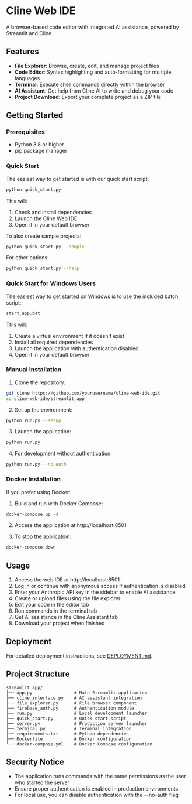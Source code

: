 # Cline Web IDE

A browser-based code editor with integrated AI assistance, powered by Streamlit and Cline.

## Features

- **File Explorer**: Browse, create, edit, and manage project files
- **Code Editor**: Syntax highlighting and auto-formatting for multiple languages
- **Terminal**: Execute shell commands directly within the browser
- **AI Assistant**: Get help from Cline AI to write and debug your code
- **Project Download**: Export your complete project as a ZIP file

## Getting Started

### Prerequisites

- Python 3.8 or higher
- pip package manager

### Quick Start

The easiest way to get started is with our quick start script:

```bash
python quick_start.py
```

This will:
1. Check and install dependencies
2. Launch the Cline Web IDE
3. Open it in your default browser

To also create sample projects:

```bash
python quick_start.py --sample
```

For other options:

```bash
python quick_start.py --help
```

### Quick Start for Windows Users

The easiest way to get started on Windows is to use the included batch script:

```bash
start_app.bat
```

This will:
1. Create a virtual environment if it doesn't exist
2. Install all required dependencies
3. Launch the application with authentication disabled
4. Open it in your default browser

### Manual Installation

1. Clone the repository:
```bash
git clone https://github.com/yourusername/cline-web-ide.git
cd cline-web-ide/streamlit_app
```

2. Set up the environment:
```bash
python run.py --setup
```

3. Launch the application:
```bash
python run.py
```

4. For development without authentication:
```bash
python run.py --no-auth
```

### Docker Installation

If you prefer using Docker:

1. Build and run with Docker Compose:
```bash
docker-compose up -d
```

2. Access the application at http://localhost:8501

3. To stop the application:
```bash
docker-compose down
```

## Usage

1. Access the web IDE at http://localhost:8501
2. Log in or continue with anonymous access if authentication is disabled
3. Enter your Anthropic API key in the sidebar to enable AI assistance
4. Create or upload files using the file explorer
5. Edit your code in the editor tab
6. Run commands in the terminal tab
7. Get AI assistance in the Cline Assistant tab
8. Download your project when finished

## Deployment

For detailed deployment instructions, see [DEPLOYMENT.md](./DEPLOYMENT.md).

## Project Structure

```
streamlit_app/
├── app.py                # Main Streamlit application
├── cline_interface.py    # AI assistant integration
├── file_explorer.py      # File browser component
├── firebase_auth.py      # Authentication module
├── run.py                # Local development launcher
├── quick_start.py        # Quick start script 
├── server.py             # Production server launcher
├── terminal.py           # Terminal integration
├── requirements.txt      # Python dependencies
├── Dockerfile            # Docker configuration
└── docker-compose.yml    # Docker Compose configuration
```

## Security Notice

- The application runs commands with the same permissions as the user who started the server
- Ensure proper authentication is enabled in production environments
- For local use, you can disable authentication with the --no-auth flag
